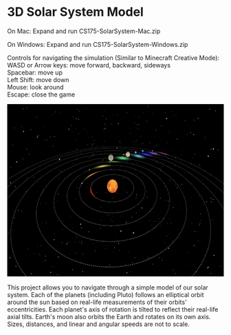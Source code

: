 # 3D Solar System Model

On Mac: Expand and run CS175-SolarSystem-Mac.zip

On Windows: Expand and run CS175-SolarSystem-Windows.zip

Controls for navigating the simulation (Similar to Minecraft Creative Mode):  
WASD or Arrow keys: move forward, backward, sideways  
Spacebar: move up  
Left Shift: move down  
Mouse: look around  
Escape: close the game

<img src="solarsystem.png" width="600" height="400">

This project allows you to navigate through a simple model of our solar system. Each of the planets (including Pluto) follows an elliptical orbit around the sun based on real-life
measurements of their orbits' eccentricities. Each planet's axis of rotation is tilted to reflect their real-life axial tilts. Earth's moon also orbits the Earth and rotates on its
own axis. Sizes, distances, and linear and angular speeds are not to scale.
